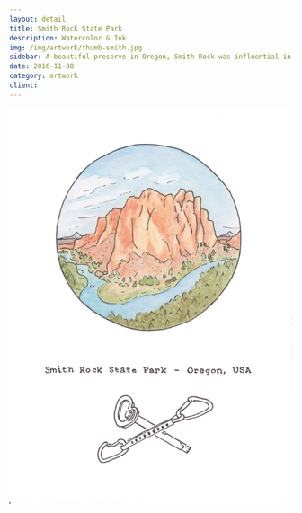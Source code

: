 ```yaml
---
layout: detail
title: Smith Rock State Park
description: Watercolor & Ink
img: /img/artwork/thumb-smith.jpg
sidebar: A beautiful preserve in Oregon, Smith Rock was influential in helping to popularize sport climbing in the USA
date: 2016-11-30
category: artwork
client:
---
```

![smith rock sp](/img/artwork/smith_rock-1200w.jpg)